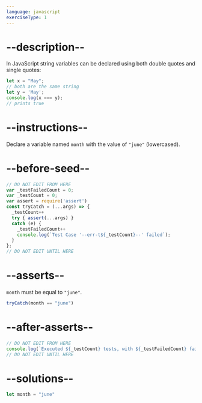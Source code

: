 ```yaml
---
language: javascript
exerciseType: 1
---
```


# --description--

In JavaScript string variables can be declared using both double quotes and single quotes:
```javascript
let x = "May";
// both are the same string
let y = 'May';
console.log(x === y);
// prints true
```

# --instructions--

Declare a variable named `month` with the value of `"june"` (lowercased).

# --before-seed--

```javascript
// DO NOT EDIT FROM HERE
var _testFailedCount = 0;
var _testCount = 0;
var assert = require('assert')
const tryCatch = (...args) => {
  _testCount++
  try { assert(...args) }
  catch (e) {
    _testFailedCount++
    console.log(`Test Case '--err-t${_testCount}--' failed`);
  }
};
// DO NOT EDIT UNTIL HERE
```

# --asserts--

`month` must be equal to `"june"`.

```javascript
tryCatch(month == "june")
```

# --after-asserts--

```javascript
// DO NOT EDIT FROM HERE 
console.log(`Executed ${_testCount} tests, with ${_testFailedCount} failures`);
// DO NOT EDIT UNTIL HERE
```

# --solutions--

```javascript
let month = "june"
```
